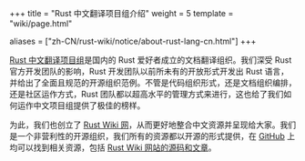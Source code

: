 +++
title = "Rust 中文翻译项目组介绍"
weight = 5
template = "wiki/page.html"

aliases = ["zh-CN/rust-wiki/notice/about-rust-lang-cn.html"]
+++

[Rust 中文翻译项目组][rust-lang-cn]是国内的 Rust 爱好者成立的文档翻译组织。我们深受 Rust 官方开发团队的影响，Rust 开发团队以前所未有的开放形式开发出 Rust 语言，并给出了全面且规范的开源组织范例。不管是代码组织形式，还是文档组织编排，还是社区运作方式，Rust 团队都以超高水平的管理方式来进行，这也给了我们如何运作中文项目组提供了极佳的榜样。

为此，我们也创立了 [Rust Wiki 网][rustwiki-org]，从而更好地整合中文资源并呈现给大家。我们是一个非营利性的开源组织，我们所有的资源都以开源的形式提供，在 [GitHub][rust-lang-cn] 上均可以找到相关资源，包括 [Rust Wiki 网站的源码和文章][rustwiki]。

[rust-lang-cn]: https://github.com/rust-lang-cn
[rustwiki]: https://github.com/rust-lang-cn/rustwiki.org
[rustwiki-org]: https://rustwiki.org
